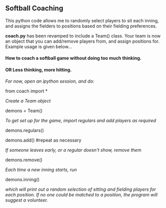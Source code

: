 ## Softball Coaching

This python code allows me to randomly select players to sit each
inning, and assigns the fielders to positions based on their fielding
preferences.

**coach.py** has been revamped to include a Team() class. Your team is
now an object that you can add/remove players from, and assign
positions for. Example usage is given below...

#### How to coach a softball game without doing too much thinking.

#### OR Less thinking, more hitting.

*For now, open an ipython session, and do:*

from coach import *

*Create a Team object*

demons = Team()

*To get set up for the game, import regulars and add players as required*

demons.regulars()

demons.add()  #repeat as necessary

*If someone leaves early, or a regular doesn't show, remove them*

demons.remove()

*Each time a new inning starts, run*

demons.inning()

*which will print out a random selection of sitting and fielding players for each position. If no one could be matched to a position, the program will suggest a volunteer.*
